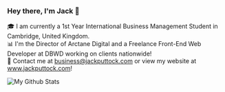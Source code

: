 ### Hey there, I'm Jack 👋

🎓 I am currently a 1st Year International Business Management Student in Cambridge, United Kingdom.
<br>
📊 I'm the Director of Arctane Digital and a Freelance Front-End Web Developer at DBWD working on clients nationwide!
<br>
📧 Contact me at business@jackputtock.com or view my website at www.jackputtock.com!
<p align="left"><img src="https://github-readme-stats.vercel.app/api?username=jackputtockk&show_icons=true&count_private=true&hide=prs,contribs&custom_title=My%20Github%20Stats&theme=vue-dark" alt="My Github Stats" />
